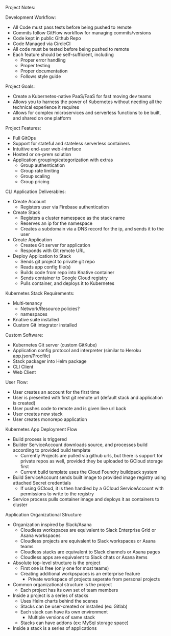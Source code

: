 Project Notes:

Development Workflow:
- All Code must pass tests before being pushed to remote
- Commits follow GitFlow workflow for managing commits/versions
- Code kept in public Github Repo
- Code Managed via CircleCI
- All code must be tested before being pushed to remote
- Each feature should be self-sufficient, including
  - Proper error handling
  - Proper testing
  - Proper documentation
  - Follows style guide

Project Goals:
- Create a Kubernetes-native PaaS/FaaS for fast moving dev teams
- Allows you to harness the power of Kubernetes without needing
  all the technical experience it requires
- Allows for complex microservices and serverless functions to be
  built, and shared on one platform

Project Features:
- Full GitOps
- Support for stateful and stateless serverless containers
- Intuitive end-user web-interface
- Hosted or on-prem solution
- Application grouping/categorization with extras
  - Group authentication
  - Group rate limiting
  - Group scaling
  - Group pricing

CLI Application Deliverables:
- Create Account
  - Registers user via Firebase authentication
- Create Stack
  - Registers a cluster namespace as the stack name
  - Reserves an ip for the namespace
  - Creates a subdomain via a DNS record for the ip, and sends it to the user
- Create Application
  - Creates Git server for application
  - Responds with Git remote URL
- Deploy Application to Stack
  - Sends git project to private git repo
  - Reads app config file(s)
  - Builds code from repo into Knative container
  - Sends container to Google Cloud registry
  - Pulls container, and deploys it to Kubernetes

Kubernetes Stack Requirements:
- Multi-tenancy
  - Network/Resource policies?
  - namespaces
- Knative suite installed
- Custom Git integrator installed

Custom Software:
- Kubernetes Git server (custom GitKube)
- Application config protocol and interpreter (similar to Heroku app.json/Procfile)
- Stack packager into Helm package
- CLI Client
- Web Client

User Flow:
- User creates an account for the first time
- User is presented with first git remote url (default stack and application is created)
- User pushes code to remote and is given live url back
- User creates new stack
- User creates monorepo application

Kubernetes App Deployment Flow
- Build process is triggered
- Builder ServiceAccount downloads source, and processes build according
  to provided build template
  - Currently Projects are pulled via github urls, but there is support for
    private repos as well, provided they be uploaded to GCloud storage first
  - Current build template uses the Cloud Foundry buildpack system
- Build ServiceAccount sends built image to provided image registry using attached
  Secret credentials
  - If using GCloud, it is then handled by a GCloud ServiceAccount with permissions to
    write to the registry
- Service process pulls container image and deploys it as containers to cluster

Application Organizational Structure
- Organization inspired by Slack/Asana
  - Cloudless workspaces are equivalent to Slack Enterprise Grid or Asana
    workspaces
  - Cloudless projects are equivalent to Slack workspaces or Asana teams
  - Cloudless stacks are equivalent to Slack channels or Asana pages
  - Cloudless apps are equivalent to Slack chats or Asana items
- Absolute top-level structure is the project
  - First one is free (only one for most teams)
  - Creating additional workpspaces is an enterprise feature
    - Private workspace of projects seperate from personal projects
- Common organizational structure is the project
  - Each project has its own set of team members
- Inside a project is a series of stacks
  - Uses Helm charts behind the scenes
  - Stacks can be user-created or installed (ex: Gitlab)
  - Each stack can have its own environment
    - Multiple versions of same stack
  - Stacks can have addons (ex: MySql storage space)
- Inside a stack is a series of applications
